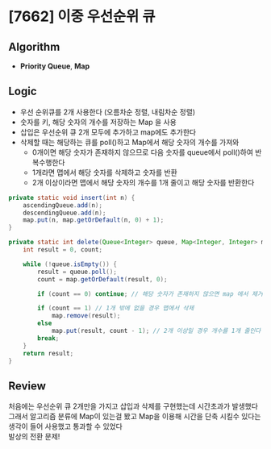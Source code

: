 # [7662] 이중 우선순위 큐
## Algorithm
- **Priority Queue**, **Map**

## Logic
- 우선 순위큐를 2개 사용한다 (오름차순 정렬, 내림차순 정렬)
- 숫자를 키, 해당 숫자의 개수를 저장하는 Map 을 사용
- 삽입은 우선순위 큐 2개 모두에 추가하고 map에도 추가한다
- 삭제할 때는 해당하는 큐를 poll()하고 Map에서 해당 숫자의 개수를 가져와
  - 0개이면 해당 숫자가 존재하지 않으므로 다음 숫자를 queue에서 poll()하여 반복수행한다
  - 1개라면 맵에서 해당 숫자를 삭제하고 숫자를 반환
  - 2개 이상이라면 맵에서 해당 숫자의 개수를 1개 줄이고 해당 숫자를 반환한다

```java
private static void insert(int n) {
    ascendingQueue.add(n);
    descendingQueue.add(n);
    map.put(n, map.getOrDefault(n, 0) + 1);
}

private static int delete(Queue<Integer> queue, Map<Integer, Integer> map) {
    int result = 0, count;

    while (!queue.isEmpty()) {
        result = queue.poll();
        count = map.getOrDefault(result, 0);

        if (count == 0) continue; // 해당 숫자가 존재하지 않으면 map 에서 제거 하고 다음 조건에 해당되는 수를 찾는다

        if (count == 1) // 1개 밖에 없을 경우 맵에서 삭제
            map.remove(result);
        else
            map.put(result, count - 1); // 2개 이상일 경우 개수를 1개 줄인다
        break;
    }
    return result;
}
```

## Review
처음에는 우선순위 큐 2개만을 가지고 삽입과 삭제를 구현했는데 시간초과가 발생했다  
그래서 알고리즘 분류에 Map이 있는걸 봤고 Map을 이용해 시간을 단축 시킬수 있다는 생각이 들어 사용했고 통과할 수 있었다  
발상의 전환 문제!